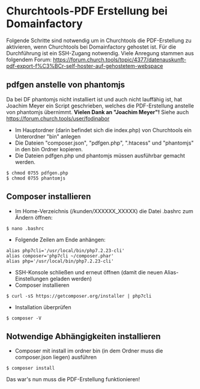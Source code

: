 # Churchtools-PDF Erstellung bei Domainfactory

Folgende Schritte sind notwendig um in Churchtools die PDF-Erstellung zu aktivieren, wenn Churchtools bei Domainfactory gehostet ist.
Für die Durchführung ist ein SSH-Zugang notwendig. Viele Anregung stammen aus folgendem Forum: https://forum.church.tools/topic/4377/datenauskunft-pdf-export-f%C3%BCr-self-hoster-auf-gehostetem-webspace

## pdfgen anstelle von phantomjs

Da bei DF phantomjs nicht installiert ist und auch nicht lauffähig ist, hat Joachim Meyer ein Script geschrieben, welches die PDF-Erstellung anstelle von phantomjs übernimmt. 
**Vielen Dank an "Joachim Meyer"!** Siehe auch https://forum.church.tools/user/fodinabor

* Im Hauptordner (darin befindet sich die index.php) von Churchtools ein Unterordner "bin" anlegen
* Die Dateien "composer.json", "pdfgen.php", ".htacess" und "phantomjs" in den bin Ordner kopieren. 
* Die Dateien pdfgen.php und phantomjs müssen ausführbar gemacht werden.
```
$ chmod 0755 pdfgen.php
$ chmod 0755 phantomjs
```

## Composer installieren

* Im Home-Verzeichnis (/kunden/XXXXXX_XXXXX) die Datei .bashrc zum Ändern öffnen: 
```
$ nano .bashrc
```
* Folgende Zeilen am Ende anhängen:
```
alias php7cli='/usr/local/bin/php7.2.23-cli'
alias composer='php7cli ~/composer.phar'
alias php='/usr/local/bin/php7.2.23-cli'
```
* SSH-Konsole schließen und erneut öffnen (damit die neuen Alias-Einstellungen geladen werden)
* Composer installieren
```
$ curl -sS https://getcomposer.org/installer | php7cli
```
* Installation überprüfen
```
$ composer -V
```

## Notwendige Abhängigkeiten installieren

* Composer mit install im ordner bin (in dem Ordner muss die composer.json liegen) ausführen
```
$ composer install
```

Das war's nun muss die PDF-Erstellung funktionieren!

